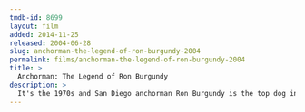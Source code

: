 ```yaml
---
tmdb-id: 8699
layout: film
added: 2014-11-25
released: 2004-06-28
slug: anchorman-the-legend-of-ron-burgundy-2004
permalink: films/anchorman-the-legend-of-ron-burgundy-2004
title: >
  Anchorman: The Legend of Ron Burgundy
description: >
  It's the 1970s and San Diego anchorman Ron Burgundy is the top dog in local TV, but that's all about to change when ambitious reporter Veronica Corningstone arrives as a new employee at his station.
---
```

